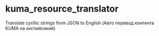 # kuma_resource_translator
Translate cyrillic strings from JSON to English (Авто перевод контента KUMA на английсикий)
